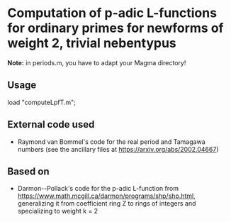 # Computation of p-adic L-functions for ordinary primes for newforms of weight 2, trivial nebentypus

__Note:__ in periods.m, you have to adapt your Magma directory!

## Usage

load "computeLpfT.m";

## External code used
* Raymond van Bommel's code for the real period and Tamagawa numbers (see the ancillary files at https://arxiv.org/abs/2002.04667)

## Based on
* Darmon--Pollack's code for the p-adic L-function from https://www.math.mcgill.ca/darmon/programs/shp/shp.html, generalizing it from coefficient ring Z to rings of integers and specializing to weight k = 2